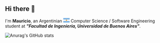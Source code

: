 ## Hi there 👋

 I'm __Mauricio__, an Argentinian <img src='png/AR@2x.png?raw=true' width='21' height='15'> Computer Science / Software Engineering student at ***"Facultad de Ingenieria, Universidad de Buenos Aires"***.

![Anurag's GitHub stats](https://github-readme-stats.vercel.app/api?username=mdavic0&show_icons=true)
